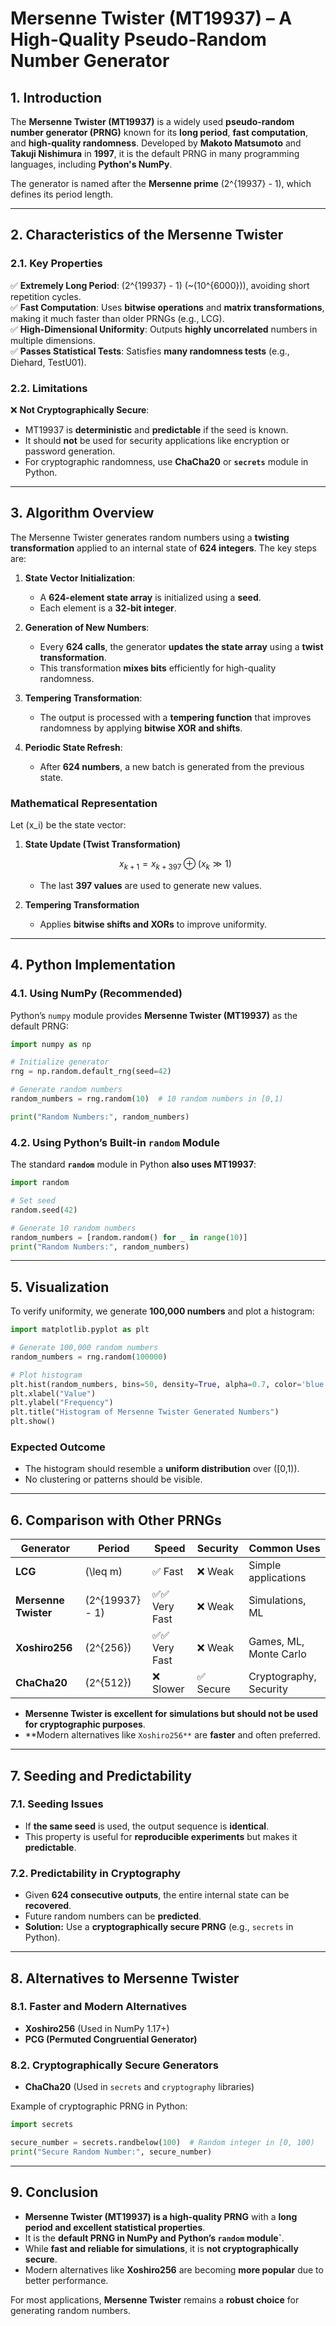 # **Mersenne Twister (MT19937) – A High-Quality Pseudo-Random Number Generator**

## **1. Introduction**

The **Mersenne Twister (MT19937)** is a widely used **pseudo-random number generator (PRNG)** known for its **long period**, **fast computation**, and **high-quality randomness**. Developed by **Makoto Matsumoto** and **Takuji Nishimura** in **1997**, it is the default PRNG in many programming languages, including **Python's NumPy**.

The generator is named after the **Mersenne prime** \(2^{19937} - 1\), which defines its period length.

---

## **2. Characteristics of the Mersenne Twister**

### **2.1. Key Properties**

✅ **Extremely Long Period**: \(2^{19937} - 1\) (\~\(10^{6000}\)), avoiding short repetition cycles.\
✅ **Fast Computation**: Uses **bitwise operations** and **matrix transformations**, making it much faster than older PRNGs (e.g., LCG).\
✅ **High-Dimensional Uniformity**: Outputs **highly uncorrelated** numbers in multiple dimensions.\
✅ **Passes Statistical Tests**: Satisfies **many randomness tests** (e.g., Diehard, TestU01).

### **2.2. Limitations**

❌ **Not Cryptographically Secure**:

- MT19937 is **deterministic** and **predictable** if the seed is known.
- It should **not** be used for security applications like encryption or password generation.
- For cryptographic randomness, use **ChaCha20** or **`secrets`** module in Python.

---

## **3. Algorithm Overview**

The Mersenne Twister generates random numbers using a **twisting transformation** applied to an internal state of **624 integers**. The key steps are:

1. **State Vector Initialization**:

   - A **624-element state array** is initialized using a **seed**.
   - Each element is a **32-bit integer**.

2. **Generation of New Numbers**:

   - Every **624 calls**, the generator **updates the state array** using a **twist transformation**.
   - This transformation **mixes bits** efficiently for high-quality randomness.

3. **Tempering Transformation**:

   - The output is processed with a **tempering function** that improves randomness by applying **bitwise XOR and shifts**.

4. **Periodic State Refresh**:

   - After **624 numbers**, a new batch is generated from the previous state.

### **Mathematical Representation**

Let \(x_i\) be the state vector:

1. **State Update (Twist Transformation)**

   $$
   x_{k+1} = x_{k + 397} \oplus (x_k \gg 1)
   $$

   - The last **397 values** are used to generate new values.

2. **Tempering Transformation**

   - Applies **bitwise shifts and XORs** to improve uniformity.

---

## **4. Python Implementation**

### **4.1. Using NumPy (Recommended)**

Python’s `numpy` module provides **Mersenne Twister (MT19937)** as the default PRNG:

```python
import numpy as np

# Initialize generator
rng = np.random.default_rng(seed=42)

# Generate random numbers
random_numbers = rng.random(10)  # 10 random numbers in [0,1)

print("Random Numbers:", random_numbers)
```

### **4.2. Using Python’s Built-in ****`random`**** Module**

The standard **`random`** module in Python **also uses MT19937**:

```python
import random

# Set seed
random.seed(42)

# Generate 10 random numbers
random_numbers = [random.random() for _ in range(10)]
print("Random Numbers:", random_numbers)
```

---

## **5. Visualization**

To verify uniformity, we generate **100,000 numbers** and plot a histogram:

```python
import matplotlib.pyplot as plt

# Generate 100,000 random numbers
random_numbers = rng.random(100000)

# Plot histogram
plt.hist(random_numbers, bins=50, density=True, alpha=0.7, color='blue')
plt.xlabel("Value")
plt.ylabel("Frequency")
plt.title("Histogram of Mersenne Twister Generated Numbers")
plt.show()
```

### **Expected Outcome**

- The histogram should resemble a **uniform distribution** over \([0,1)\).
- No clustering or patterns should be visible.

---

## **6. Comparison with Other PRNGs**

| **Generator**        | **Period**        | **Speed**    | **Security** | **Common Uses**        |
| -------------------- | ----------------- | ------------ | ------------ | ---------------------- |
| **LCG**              | \(\leq m\)        | ✅ Fast       | ❌ Weak       | Simple applications    |
| **Mersenne Twister** | \(2^{19937} - 1\) | ✅✅ Very Fast | ❌ Weak       | Simulations, ML        |
| **Xoshiro256**       | \(2^{256}\)       | ✅✅ Very Fast | ❌ Weak       | Games, ML, Monte Carlo |
| **ChaCha20**         | \(2^{512}\)       | ❌ Slower     | ✅ Secure     | Cryptography, Security |

- **Mersenne Twister is excellent for simulations but should not be used for cryptographic purposes**.
- \*\*Modern alternatives like `Xoshiro256**` are **faster** and often preferred.

---

## **7. Seeding and Predictability**

### **7.1. Seeding Issues**

- If **the same seed** is used, the output sequence is **identical**.
- This property is useful for **reproducible experiments** but makes it **predictable**.

### **7.2. Predictability in Cryptography**

- Given **624 consecutive outputs**, the entire internal state can be **recovered**.
- Future random numbers can be **predicted**.
- **Solution:** Use a **cryptographically secure PRNG** (e.g., `secrets` in Python).

---

## **8. Alternatives to Mersenne Twister**

### **8.1. Faster and Modern Alternatives**

- **Xoshiro256** (Used in NumPy 1.17+)
- **PCG (Permuted Congruential Generator)**

### **8.2. Cryptographically Secure Generators**

- **ChaCha20** (Used in `secrets` and `cryptography` libraries)

Example of cryptographic PRNG in Python:

```python
import secrets

secure_number = secrets.randbelow(100)  # Random integer in [0, 100)
print("Secure Random Number:", secure_number)
```

---

## **9. Conclusion**

- **Mersenne Twister (MT19937) is a high-quality PRNG** with a **long period and excellent statistical properties**.
- It is the **default PRNG in NumPy and Python’s ****`random`**** module\`**.
- While **fast and reliable for simulations**, it is **not cryptographically secure**.
- Modern alternatives like **Xoshiro256** are becoming **more popular** due to better performance.

For most applications, **Mersenne Twister** remains a **robust choice** for generating random numbers.

